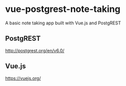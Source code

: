 # vue-postgrest-note-taking

A basic note taking app built with Vue.js and PostgREST


## PostgREST

http://postgrest.org/en/v6.0/

## Vue.js

https://vuejs.org/